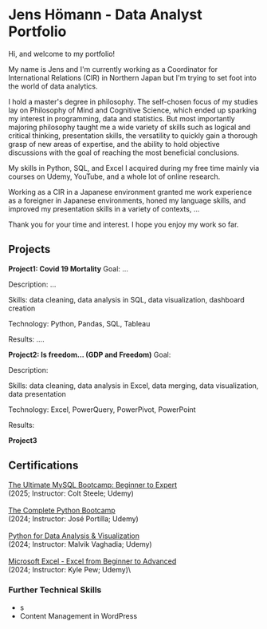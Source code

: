 # Jens Hömann - Data Analyst Portfolio
Hi, and welcome to my portfolio! 

My name is Jens and I'm currently working as a Coordinator for International Relations (CIR) in Northern Japan but I'm trying to set foot into the world of data analytics.

I hold a master's degree in philosophy. The self-chosen focus of my studies lay on Philosophy of Mind and Cognitive Science, which ended up sparking my interest in programming, data and statistics. But most importantly majoring philosophy taught me a wide variety of skills such as logical and critical thinking, presentation skills, the versatility to quickly gain a thorough grasp of new areas of expertise, and the ability to hold objective discussions with the goal of reaching the most beneficial conclusions.

My skills in Python, SQL, and Excel I acquired during my free time mainly via courses on Udemy, YouTube, and a whole lot of online research.

Working as a CIR in a Japanese environment granted me work experience as a foreigner in Japanese environments, honed my language skills, and improved my presentation skills in a variety of contexts, ...

Thank you for your time and interest.
I hope you enjoy my work so far.

## Projects
**Project1: Covid 19 Mortality**
Goal: ...

Description: ...

Skills: data cleaning, data analysis in SQL, data visualization, dashboard creation

Technology: Python, Pandas, SQL, Tableau

Results: ....


**Project2: Is freedom... (GDP and Freedom)**
Goal: 

Description: 

Skills: data cleaning, data analysis in Excel, data merging, data visualization, data presentation

Technology: Excel, PowerQuery, PowerPivot, PowerPoint

Results: 

**Project3**

## Certifications
[The Ultimate MySQL Bootcamp: Beginner to Expert](https://www.udemy.com/certificate/UC-7aa27976-dc1b-4566-a78f-0af7e2cc9dcd/)\
(2025; Instructor: Colt Steele; Udemy)\
\
[The Complete Python Bootcamp](https://www.udemy.com/certificate/UC-ad958bff-147a-4029-959e-76ee3037e807/)\
(2024; Instructor: José Portilla; Udemy)\
\
[Python for Data Analysis & Visualization](https://www.udemy.com/certificate/UC-27c92129-57a4-4d3f-9abc-7647b1a333bf)\
(2024; Instructor: Malvik Vaghadia; Udemy)\
\
[Microsoft Excel - Excel from Beginner to Advanced](https://www.udemy.com/certificate/UC-7c1a8971-f457-4587-a8be-3f6fd3c8bb7a/)\
(2024; Instructor: Kyle Pew; Udemy)\
  
### Further Technical Skills
- s
- Content Management in WordPress

